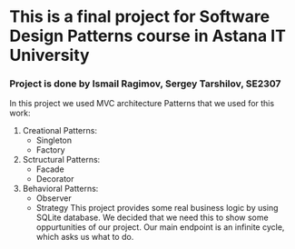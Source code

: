 # This is a final project for Software Design Patterns course in Astana IT University
### Project is done by Ismail Ragimov, Sergey Tarshilov, SE2307
In this project we used MVC architecture
Patterns that we used for this work:
1. Creational Patterns:
   - Singleton
   - Factory
2. Sctructural Patterns:
   - Facade
   - Decorator
3. Behavioral Patterns:
   - Observer
   - Strategy
This project provides some real business logic by using SQLite database.
We decided that we need this to show some oppurtunities of our project.
Our main endpoint is an infinite cycle, which asks us what to do.       
